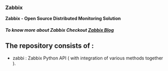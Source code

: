 ### Zabbix
**Zabbix - Open Source Distributed Monitoring Solution**

##### To know more about Zabbix Checkout [Zabbix Blog](https://www.linkedin.com/pulse/journey-distributed-system-monitoring-vipul-sharma/)


##  The repository consists of :

* zabbi : Zabbix Python API ( with integration of various methods together ). 
